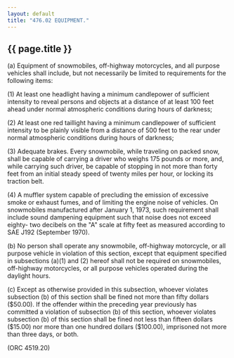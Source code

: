 ```yaml
---
layout: default 
title: "476.02 EQUIPMENT."
---
```


{{ page.title }}
----------------

​(a) Equipment of snowmobiles, off-highway motorcycles, and all purpose
vehicles shall include, but not necessarily be limited to requirements
for the following items:

​(1) At least one headlight having a minimum candlepower of sufficient
intensity to reveal persons and objects at a distance of at least 100
feet ahead under normal atmospheric conditions during hours of darkness;

​(2) At least one red taillight having a minimum candlepower of
sufficient intensity to be plainly visible from a distance of 500 feet
to the rear under normal atmospheric conditions during hours of
darkness;

​(3) Adequate brakes. Every snowmobile, while traveling on packed snow,
shall be capable of carrying a driver who weighs 175 pounds or more,
and, while carrying such driver, be capable of stopping in not more than
forty feet from an initial steady speed of twenty miles per hour, or
locking its traction belt.

​(4) A muffler system capable of precluding the emission of excessive
smoke or exhaust fumes, and of limiting the engine noise of vehicles. On
snowmobiles manufactured after January 1, 1973, such requirement shall
include sound dampening equipment such that noise does not exceed
eighty- two decibels on the "A" scale at fifty feet as measured
according to SAE J192 (September 1970).

​(b) No person shall operate any snowmobile, off-highway motorcycle, or
all purpose vehicle in violation of this section, except that equipment
specified in subsections (a)(1) and (2) hereof shall not be required on
snowmobiles, off-highway motorcycles, or all purpose vehicles operated
during the daylight hours.

​(c) Except as otherwise provided in this subsection, whoever violates
subsection (b) of this section shall be fined not more than fifty
dollars (\$50.00). If the offender within the preceding year previously
has committed a violation of subsection (b) of this section, whoever
violates subsection (b) of this section shall be fined not less than
fifteen dollars (\$15.00) nor more than one hundred dollars (\$100.00),
imprisoned not more than three days, or both.

(ORC 4519.20)

